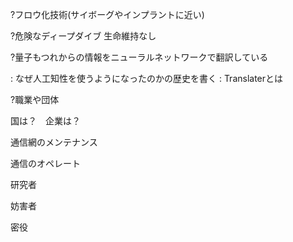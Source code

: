

?フロウ化技術(サイボーグやインプラントに近い)

?危険なディープダイブ
生命維持なし

?量子もつれからの情報をニューラルネットワークで翻訳している

: なぜ人工知性を使うようになったのかの歴史を書く
: Translaterとは



?職業や団体

国は？　企業は？


通信網のメンテナンス

通信のオペレート

研究者

妨害者

密役